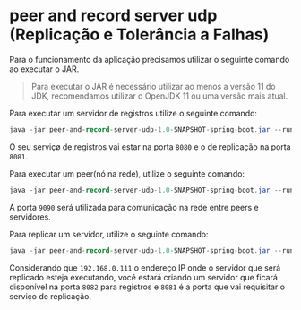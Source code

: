 # peer and record server udp (Replicação e Tolerância a Falhas)

Para o funcionamento da aplicação precisamos utilizar o seguinte comando
ao executar o JAR.

> Para executar o JAR é necessário utilizar ao menos a versão 11 do JDK, recomendamos utilizar o OpenJDK 11 ou uma versão mais atual.

Para executar um servidor de registros utilize o seguinte comando:
```java
java -jar peer-and-record-server-udp-1.0-SNAPSHOT-spring-boot.jar --run-server 8080 8081
```

O seu serviçø de registros vai estar na porta `8080` e o de replicação na porta `8081`.

Para executar um peer(nó na rede), utilize o seguinte comando:
```java
java -jar peer-and-record-server-udp-1.0-SNAPSHOT-spring-boot.jar --run-peer --to-register 9090
```

A porta `9090` será utilizada para
comunicação na rede entre peers
e servidores.

Para replicar um servidor, utilize
o seguinte comando:

```java
java -jar peer-and-record-server-udp-1.0-SNAPSHOT-spring-boot.jar --run-server --to-replicate 8082 192.168.0.111 8081
```

Considerando que `192.168.0.111`
o endereço IP onde o servidor que será replicado esteja
executando, você estará criando um
servidor que ficará disponível
na porta `8082` para registros e 
`8081` é a porta que vai requisitar
o serviço de replicação.